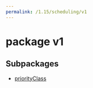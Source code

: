 ```yaml
---
permalink: /1.15/scheduling/v1
---
```


# package v1



## Subpackages

* [priorityClass](scheduling-v1-priorityClass.md)